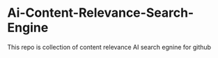 # Ai-Content-Relevance-Search-Engine
This repo is collection of content relevance AI search egnine for github
